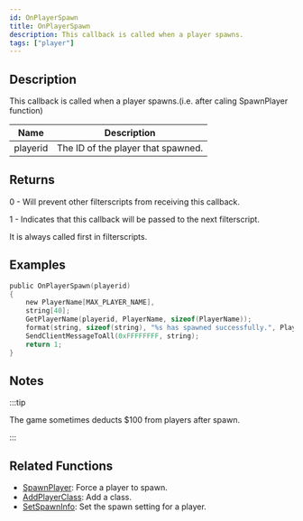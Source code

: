 ```yaml
---
id: OnPlayerSpawn
title: OnPlayerSpawn
description: This callback is called when a player spawns.
tags: ["player"]
---
```


## Description

This callback is called when a player spawns.(i.e. after caling SpawnPlayer function)

| Name     | Description                        |
| -------- | ---------------------------------- |
| playerid | The ID of the player that spawned. |

## Returns

0 - Will prevent other filterscripts from receiving this callback.

1 - Indicates that this callback will be passed to the next filterscript.

It is always called first in filterscripts.

## Examples

```c
public OnPlayerSpawn(playerid)
{
    new PlayerName[MAX_PLAYER_NAME],
    string[40];
    GetPlayerName(playerid, PlayerName, sizeof(PlayerName));
    format(string, sizeof(string), "%s has spawned successfully.", PlayerName);
    SendClientMessageToAll(0xFFFFFFFF, string);
    return 1;
}
```

## Notes

:::tip

The game sometimes deducts $100 from players after spawn.

:::

## Related Functions

- [SpawnPlayer](../../scripting/functions/SpawnPlayer.md): Force a player to spawn.
- [AddPlayerClass](../../scripting/functions/AddPlayerClass.md): Add a class.
- [SetSpawnInfo](../../scripting/functions/SetSpawnInfo.md): Set the spawn setting for a player.
